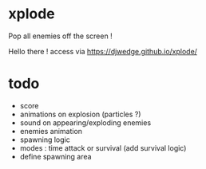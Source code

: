 # xplode
Pop all enemies off the screen !

Hello there !
access via https://djwedge.github.io/xplode/

# todo
- score
- animations on explosion (particles ?)
- sound on appearing/exploding enemies
- enemies animation
- spawning logic
- modes : time attack or survival (add survival logic)
- define spawning area
